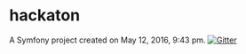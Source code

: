 hackaton
========


A Symfony project created on May 12, 2016, 9:43 pm.
[![Gitter](https://badges.gitter.im/PTony/hackathon-trek.svg)](https://gitter.im/PTony/hackathon-trek?utm_source=badge&utm_medium=badge&utm_campaign=pr-badge)

